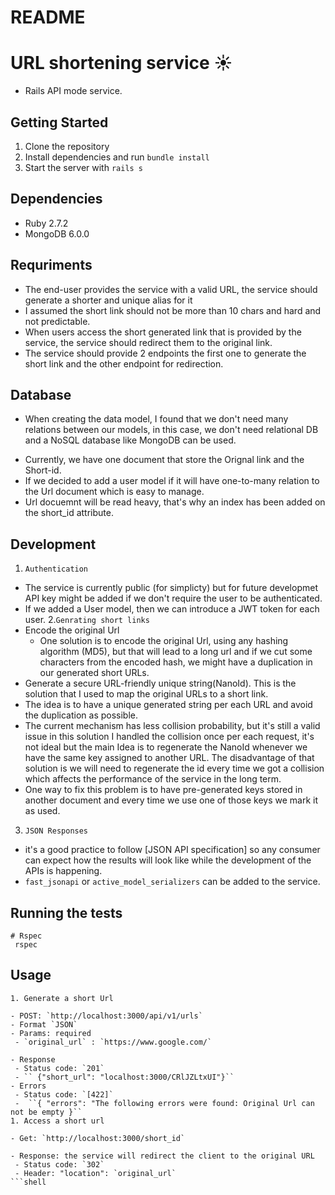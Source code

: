 # README
 
# URL shortening service :sunny:
 
- Rails API mode service.
 
## Getting Started
 
1. Clone the repository
2. Install dependencies and run `bundle install`
4. Start the server with `rails s`
 
## Dependencies
 
- Ruby 2.7.2
- MongoDB 6.0.0
 
## Requriments
- The end-user provides the service with a valid URL, the service should generate a shorter and unique alias for it
- I assumed the short link should not be more than 10 chars and hard and not predictable.
- When users access the short generated link that is provided by the service, the service should redirect them to the original link.
- The service should provide 2 endpoints the first one to generate the short link and the other endpoint for redirection.
## Database
* When creating the data model, I found that we don't need many relations between our models, in this case, we don't need relational DB and a NoSQL database like MongoDB can be used.
- Currently, we have one document that store the Orignal link and the Short-id.
- If we decided to add a user model if it will have one-to-many relation to the Url document which is easy to manage.
- Url docuemnt will be read heavy, that's why an index has been added on the short_id attribute.
 
## Development
1. ``Authentication``
- The service is currently public (for simplicty) but for future developmet API key might be added if we don't require the user to be authenticated.
- If we added a User model, then we can introduce a JWT token for each user.
2.``Genrating short links``
- Encode the original Url 
  - One solution is to encode the original Url, using any hashing  algorithm (MD5), but that will lead to a long url and if we cut some characters from the encoded hash, we might have a duplication in our generated short URLs.
- Generate a secure URL-friendly unique string(NanoId).
This is the solution that I used to map the original URLs to a short link.
- The idea is to have a unique generated string per each URL and avoid the duplication as possible.
- The current mechanism has less collision probability, but it's still a valid issue in this solution I handled the collision once per each request, it's not ideal but the main Idea is to regenerate the NanoId whenever we have the same key assigned to another URL.
The disadvantage of that solution is we will need to regenerate the id every time we got a collision which affects the performance of the service in the long term.
- One way to fix this problem is to have pre-generated keys stored in another document and every time we use one of those keys we mark it as used.
 
3. ``JSON Responses``
- it's a good practice to follow [JSON API specification]
so any consumer can expect how the results will look like while the development of the APIs is happening.
- `fast_jsonapi` or `active_model_serializers` can be added to the service.
 
 
## Running the tests
 
```shell
# Rspec
 rspec
```
## Usage
```shell
1. Generate a short Url
 
- POST: `http://localhost:3000/api/v1/urls`
- Format `JSON`
- Params: required
 - `original_url` : `https://www.google.com/`
 
- Response
 - Status code: `201`
 - `` {"short_url": "localhost:3000/CRlJZLtxUI"}``
- Errors
 - Status code: `[422]`
 -  ``{ "errors": "The following errors were found: Original Url can not be empty }``
1. Access a short url
 
- Get: `http://localhost:3000/short_id`
 
- Response: the service will redirect the client to the original URL
 - Status code: `302`
 - Header: "location": `original_url`
```shell
